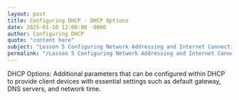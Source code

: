 ```yaml
---
layout: post
title: Configuring DHCP - DHCP Options
date: 2025-01-10 12:00:00 -0000
author: Configuring DHCP
quote: "content here"
subject: "Lesson 5 Configuring Network Addressing and Internet Connections"
permalink: "/Lesson 5 Configuring Network Addressing and Internet Connections/Configuring DHCP/Configuring DHCP - DHCP Options"
---
```


DHCP Options: Additional parameters that can be configured within DHCP to provide client devices with essential settings such as default gateway, DNS servers, and network time.
